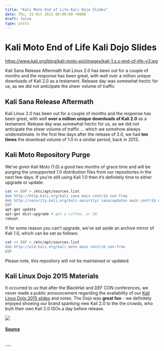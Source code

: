 ```yaml
---
title: "Kali Moto End of Life Kali Dojo Slides"
date: Thu, 15 Oct 2015 00:00:00 +0000
draft: false
type: posts
---
```

# Kali Moto End of Life Kali Dojo Slides

https://www.kali.org/blog/kali-moto-eol/images/kali-1.x.x-end-of-life-v3.jpg



Kali Sana Release Aftermath Kali Linux 2.0 has been out for a couple of months and the response has been great, with well over a million unique downloads of Kali 2.0 as a testament. Release day was somewhat hectic for us, as we did not anticipate the sheer volume of traffic

Kali Sana Release Aftermath
---------------------------

Kali Linux 2.0 has been out for a couple of months and the response has been great, with well **over a million unique downloads of Kali 2.0** as a testament. Release day was somewhat hectic for us, as we did not anticipate the sheer volume of traffic … which we somehow always underestimate. In the first few days after the release of 2.0, we had **ten times** the download volume of 1.0 in a similar period, back in 2013.

Kali Moto Repository Purge
--------------------------

We’ve given Kali Moto (1.0) a good two months of grace time and will be purging the unsupported 1.0 distribution files from our repositories in the next few days. If you’re still using Kali 1.0 then it’s definitely time to either upgrade or update:

```sh
cat << EOF > /etc/apt/sources.list
deb http://http.kali.org/kali sana main contrib non-free
deb http://security.kali.org/kali-security/ sana/updates main contrib non-free
EOF
apt-get update
apt-get dist-upgrade # get a coffee, or 10.
reboot
```

If for some reason you can’t upgrade, we’ve set aside an archive mirror of Kali 1.0, which can be set as follows:

```sh
cat << EOF > /etc/apt/sources.list
deb http://old.kali.org/kali moto main contrib non-free
EOF
```

Please note, this repository will not be maintained or updated.

Kali Linux Dojo 2015 Materials
------------------------------

It occurred to us that after the BlackHat and DEF CON conferences, we never made a public announcement regarding the availability of our [Kali Linux Dojo 2015 slides](https://www.kali.org/docs/development/dojo-mastering-live-build/) and notes. The Dojo was **great fun** - we definitely enjoyed showing our brand spanking new Kali 2.0 to the the crowds, who built their own Kali 2.0 ISOs a day before release.

[![](https://www.kali.org/blog/kali-moto-eol/images/dojo-slide-e1444909261539.png)](https://www.kali.org/blog/kali-moto-eol/images/dojo-slide-e1444909261539.png)

#### [Source](https://www.kali.org/blog/kali-moto-eol/)

<br/>
---
